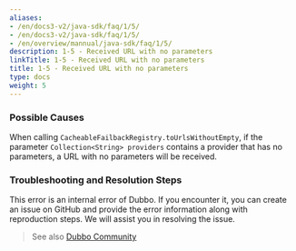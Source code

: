 ```yaml
---
aliases:
- /en/docs3-v2/java-sdk/faq/1/5/
- /en/docs3-v2/java-sdk/faq/1/5/
- /en/overview/mannual/java-sdk/faq/1/5/
description: 1-5 - Received URL with no parameters
linkTitle: 1-5 - Received URL with no parameters
title: 1-5 - Received URL with no parameters
type: docs
weight: 5
---
```







### Possible Causes
When calling `CacheableFailbackRegistry.toUrlsWithoutEmpty`, if the parameter `Collection<String> providers` contains a provider that has no parameters, a URL with no parameters will be received.
### Troubleshooting and Resolution Steps
This error is an internal error of Dubbo. If you encounter it, you can create an issue on GitHub and provide the error information along with reproduction steps. We will assist you in resolving the issue.

> See also
[Dubbo Community](https://github.com/apache/dubbo)


